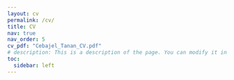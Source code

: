 ```yaml
---
layout: cv
permalink: /cv/
title: CV
nav: true
nav_order: 5
cv_pdf: "Cebajel_Tanan_CV.pdf"
# description: This is a description of the page. You can modify it in '_pages/cv.md'. You can also change or remove the top pdf download button.
toc:
  sidebar: left
---
```

